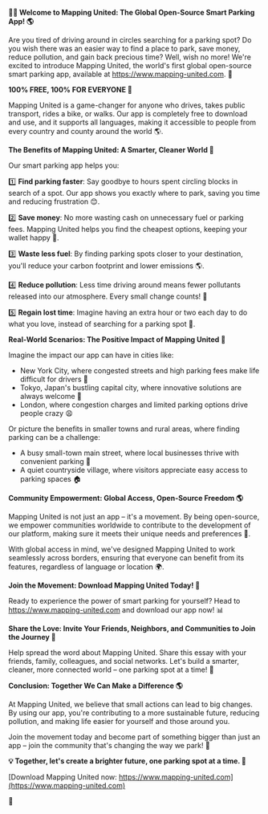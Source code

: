 **🚗💡 Welcome to Mapping United: The Global Open-Source Smart Parking App! 🌎**

Are you tired of driving around in circles searching for a parking spot? Do you wish there was an easier way to find a place to park, save money, reduce pollution, and gain back precious time? Well, wish no more! We're excited to introduce Mapping United, the world's first global open-source smart parking app, available at https://www.mapping-united.com. 📲

**100% FREE, 100% FOR EVERYONE 🌈**

Mapping United is a game-changer for anyone who drives, takes public transport, rides a bike, or walks. Our app is completely free to download and use, and it supports all languages, making it accessible to people from every country and county around the world 🌎.

**The Benefits of Mapping United: A Smarter, Cleaner World 🌟**

Our smart parking app helps you:

1️⃣ **Find parking faster**: Say goodbye to hours spent circling blocks in search of a spot. Our app shows you exactly where to park, saving you time and reducing frustration 😊.

2️⃣ **Save money**: No more wasting cash on unnecessary fuel or parking fees. Mapping United helps you find the cheapest options, keeping your wallet happy 🤑.

3️⃣ **Waste less fuel**: By finding parking spots closer to your destination, you'll reduce your carbon footprint and lower emissions 🌎.

4️⃣ **Reduce pollution**: Less time driving around means fewer pollutants released into our atmosphere. Every small change counts! 🌿

5️⃣ **Regain lost time**: Imagine having an extra hour or two each day to do what you love, instead of searching for a parking spot 💖.

**Real-World Scenarios: The Positive Impact of Mapping United 🌟**

Imagine the impact our app can have in cities like:

* New York City, where congested streets and high parking fees make life difficult for drivers 🚗
* Tokyo, Japan's bustling capital city, where innovative solutions are always welcome 🤖
* London, where congestion charges and limited parking options drive people crazy 😩

Or picture the benefits in smaller towns and rural areas, where finding parking can be a challenge:

* A busy small-town main street, where local businesses thrive with convenient parking 💼
* A quiet countryside village, where visitors appreciate easy access to parking spaces 🏠

**Community Empowerment: Global Access, Open-Source Freedom 🌎**

Mapping United is not just an app – it's a movement. By being open-source, we empower communities worldwide to contribute to the development of our platform, making sure it meets their unique needs and preferences 🤝.

With global access in mind, we've designed Mapping United to work seamlessly across borders, ensuring that everyone can benefit from its features, regardless of language or location 🌍.

**Join the Movement: Download Mapping United Today! 📲**

Ready to experience the power of smart parking for yourself? Head to https://www.mapping-united.com and download our app now! 📊

**Share the Love: Invite Your Friends, Neighbors, and Communities to Join the Journey 🌈**

Help spread the word about Mapping United. Share this essay with your friends, family, colleagues, and social networks. Let's build a smarter, cleaner, more connected world – one parking spot at a time! 💖

**Conclusion: Together We Can Make a Difference 🌎**

At Mapping United, we believe that small actions can lead to big changes. By using our app, you're contributing to a more sustainable future, reducing pollution, and making life easier for yourself and those around you.

Join the movement today and become part of something bigger than just an app – join the community that's changing the way we park! 🌟

**💡 Together, let's create a brighter future, one parking spot at a time. 💖**

[Download Mapping United now: https://www.mapping-united.com](https://www.mapping-united.com)

👋